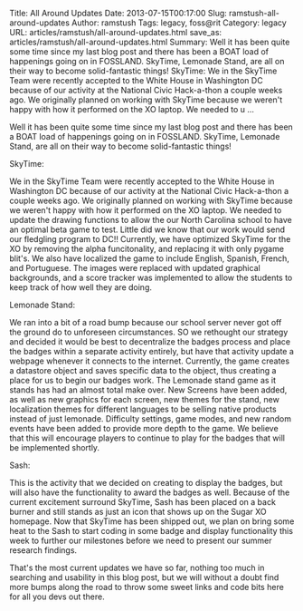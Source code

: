 Title: All Around Updates
Date: 2013-07-15T00:17:00
Slug: ramstush-all-around-updates
Author: ramstush
Tags: legacy, foss@rit
Category: legacy
URL: articles/ramstush/all-around-updates.html
save_as: articles/ramstush/all-around-updates.html
Summary: Well it has been quite some time since my last blog post and there has been a BOAT load of happenings going on in FOSSLAND. SkyTime, Lemonade Stand, are all on their way to become solid-fantastic things!  SkyTime:  We in the SkyTime Team were recently accepted to the White House in Washington DC because of our activity at the National Civic Hack-a-thon a couple weeks ago. We originally planned on working with SkyTime because we weren't happy with how it performed on the XO laptop. We needed to u ... 

Well it has been quite some time since my last blog post and there has been a
BOAT load of happenings going on in FOSSLAND. SkyTime, Lemonade Stand, are all
on their way to become solid-fantastic things!

SkyTime:

We in the SkyTime Team were recently accepted to the White House in Washington
DC because of our activity at the National Civic Hack-a-thon a couple weeks
ago. We originally planned on working with SkyTime because we weren't happy
with how it performed on the XO laptop. We needed to update the drawing
functions to allow the our North Carolina school to have an optimal beta game
to test. Little did we know that our work would send our fledgling program to
DC!! Currently, we have optimized SkyTime for the XO by removing the alpha
funcitonality, and replacing it with only pygame blit's. We also have
localized the game to include English, Spanish, French, and Portuguese. The
images were replaced with updated graphical backgrounds, and a score tracker
was implemented to allow the students to keep track of how well they are
doing.

Lemonade Stand:

We ran into a bit of a road bump because our school server never got off the
ground do to unforeseen circumstances. SO we rethought our strategy and
decided it would be best to decentralize the badges process and place the
badges within a separate activity entirely, but have that activity update a
webpage whenever it connects to the internet. Currently, the game creates a
datastore object and saves specific data to the object, thus creating a place
for us to begin our badges work. The Lemonade stand game as it stands has had
an almost total make over. New Screens have been added, as well as new
graphics for each screen, new themes for the stand, new localization themes
for different languages to be selling native products instead of just
lemonade. Difficulty settings, game modes, and new random events have been
added to provide more depth to the game. We believe that this will encourage
players to continue to play for the badges that will be implemented shortly.

Sash:

This is the activity that we decided on creating to display the badges, but
will also have the functionality to award the badges as well. Because of the
current excitement surround SkyTime, Sash has been placed on a back burner and
still stands as just an icon that shows up on the Sugar XO homepage. Now that
SkyTime has been shipped out, we plan on bring some heat to the Sash to start
coding in some badge and display functionality this week to further our
milestones before we need to present our summer research findings.

That's the most current updates we have so far, nothing too much in searching
and usability in this blog post, but we will without a doubt find more bumps
along the road to throw some sweet links and code bits here for all you devs
out there.

